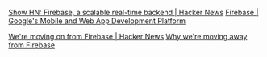 
[Show HN: Firebase, a scalable real-time backend | Hacker News](https://news.ycombinator.com/item?id=3832877)
[Firebase | Google's Mobile and Web App Development Platform](https://firebase.google.com/)

[We're moving on from Firebase | Hacker News](https://news.ycombinator.com/item?id=33215770)
[Why we're moving away from Firebase](https://koptional.com/article/why-we%e2%80%99re-moving-away-from-firebase/)

